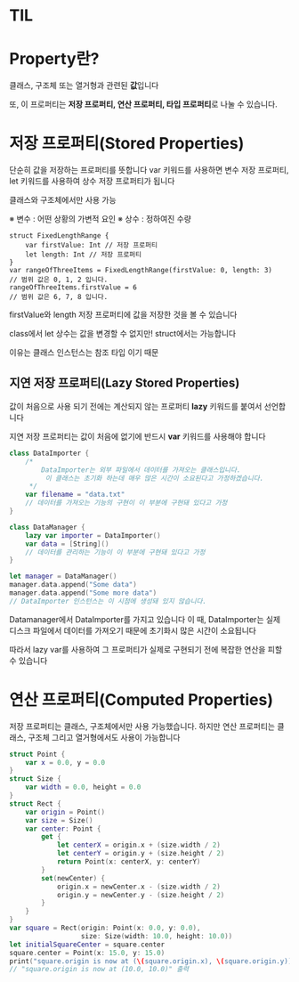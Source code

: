 # TIL
# Property란?

클래스, 구조체 또는 열거형과 관련된 **값**입니다

또, 이 프로퍼티는 **저장 프로퍼티, 연산 프로퍼티, 타입 프로퍼티**로 나눌 수 있습니다.

# 저장 프로퍼티(Stored Properties)

단순히 값을 저장하는 프로퍼티를 뜻합니다
var 키워드를 사용하면 변수 저장 프로퍼티, let 키워드를 사용하여 상수 저장 프로퍼티가 됩니다

클래스와 구조체에서만 사용 가능

※ 변수 : 어떤 상황의 가변적 요인
※ 상수 : 정하여진 수량

```
struct FixedLengthRange {
    var firstValue: Int // 저장 프로퍼티
    let length: Int // 저장 프로퍼티
}
var rangeOfThreeItems = FixedLengthRange(firstValue: 0, length: 3)
// 범위 값은 0, 1, 2 입니다.
rangeOfThreeItems.firstValue = 6
// 범위 값은 6, 7, 8 입니다.

```

firstValue와 length 저장 프로퍼티에 값을 저장한 것을 볼 수 있습니다

class에서 let 상수는 값을 변경할 수 없지만! struct에서는 가능합니다

이유는 클래스 인스턴스는 참조 타입 이기 때문

## 지연 저장 프로퍼티(Lazy Stored Properties)

값이 처음으로 사용 되기 전에는 계산되지 않는 프로퍼티
**lazy** 키워드를 붙여서 선언합니다

지연 저장 프로퍼티는 값이 처음에 없기에 반드시 **var** 키워드를 사용해야 합니다

```swift
class DataImporter {
    /*
        DataImporter는 외부 파일에서 데이터를 가져오는 클래스입니다.
         이 클래스는 초기화 하는데 매우 많은 시간이 소요된다고 가정하겠습니다.
     */
    var filename = "data.txt"
    // 데이터를 가져오는 기능의 구현이 이 부분에 구현돼 있다고 가정
}

class DataManager {
    lazy var importer = DataImporter()
    var data = [String]()
    // 데이터를 관리하는 기능이 이 부분에 구현돼 있다고 가정
}

let manager = DataManager()
manager.data.append("Some data")
manager.data.append("Some more data")
// DataImporter 인스턴스는 이 시점에 생성돼 있지 않습니다.

```

Datamanager에서 DataImporter를 가지고 있습니다
이 때, DataImporter는 실제 디스크 파일에서 데이터를 가져오기 때문에 초기화시 많은 시간이 소요됩니다

따라서 lazy var를 사용하여 그 프로퍼티가 실제로 구현되기 전에 복잡한 연산을 피할 수 있습니다

# 연산 프로퍼티(Computed Properties)

저장 프로퍼티는 클래스, 구조체에서만 사용 가능했습니다. 하지만 연산 프로퍼티는 클래스, 구조체 그리고 열거형에서도 사용이 가능합니다

```swift
struct Point {
    var x = 0.0, y = 0.0
}
struct Size {
    var width = 0.0, height = 0.0
}
struct Rect {
    var origin = Point()
    var size = Size()
    var center: Point {
        get {
            let centerX = origin.x + (size.width / 2)
            let centerY = origin.y + (size.height / 2)
            return Point(x: centerX, y: centerY)
        }
        set(newCenter) {
            origin.x = newCenter.x - (size.width / 2)
            origin.y = newCenter.y - (size.height / 2)
        }
    }
}
var square = Rect(origin: Point(x: 0.0, y: 0.0),
                  size: Size(width: 10.0, height: 10.0))
let initialSquareCenter = square.center
square.center = Point(x: 15.0, y: 15.0)
print("square.origin is now at (\(square.origin.x), \(square.origin.y))")
// "square.origin is now at (10.0, 10.0)" 출력
```
